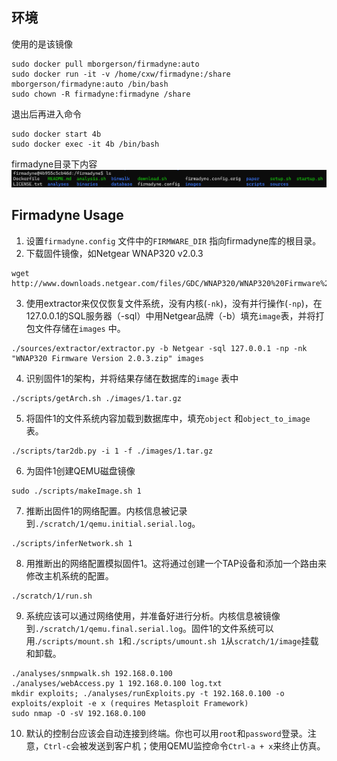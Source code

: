 ## 环境
使用的是该镜像
```
sudo docker pull mborgerson/firmadyne:auto
sudo docker run -it -v /home/cxw/firmadyne:/share mborgerson/firmadyne:auto /bin/bash
sudo chown -R firmadyne:firmadyne /share
```

退出后再进入命令
```
sudo docker start 4b
sudo docker exec -it 4b /bin/bash
```

firmadyne目录下内容
![](images/Pasted%20image%2020230414090140.png)

## Firmadyne Usage
1. 设置`firmadyne.config` 文件中的`FIRMWARE_DIR` 指向firmadyne库的根目录。
2. 下载固件镜像，如Netgear WNAP320 v2.0.3
```
wget http://www.downloads.netgear.com/files/GDC/WNAP320/WNAP320%20Firmware%20Version%202.0.3.zip
```

3. 使用extractor来仅仅恢复文件系统，没有内核(`-nk`)，没有并行操作(`-np`)，在127.0.0.1的SQL服务器（-sql）中用Netgear品牌（-b）填充`image`表，并将打包文件存储在`images` 中。
```
./sources/extractor/extractor.py -b Netgear -sql 127.0.0.1 -np -nk "WNAP320 Firmware Version 2.0.3.zip" images
```

4. 识别固件1的架构，并将结果存储在数据库的`image` 表中
```
./scripts/getArch.sh ./images/1.tar.gz
```

5. 将固件1的文件系统内容加载到数据库中，填充`object` 和`object_to_image` 表。
```
./scripts/tar2db.py -i 1 -f ./images/1.tar.gz
```

6. 为固件1创建QEMU磁盘镜像
```
sudo ./scripts/makeImage.sh 1
```

7. 推断出固件1的网络配置。内核信息被记录到`./scratch/1/qemu.initial.serial.log`。
```
./scripts/inferNetwork.sh 1
```

8. 用推断出的网络配置模拟固件1。这将通过创建一个TAP设备和添加一个路由来修改主机系统的配置。
```
./scratch/1/run.sh
```

9. 系统应该可以通过网络使用，并准备好进行分析。内核信息被镜像到`./scratch/1/qemu.final.serial.log`。固件1的文件系统可以用.`/scripts/mount.sh 1`和`./scripts/umount.sh 1`从`scratch/1/image`挂载和卸载。
```
./analyses/snmpwalk.sh 192.168.0.100
./analyses/webAccess.py 1 192.168.0.100 log.txt
mkdir exploits; ./analyses/runExploits.py -t 192.168.0.100 -o exploits/exploit -e x (requires Metasploit Framework)
sudo nmap -O -sV 192.168.0.100
```

10. 默认的控制台应该会自动连接到终端。你也可以用`root`和`password`登录。注意，`Ctrl-c`会被发送到客户机；使用QEMU监控命令`Ctrl-a + x`来终止仿真。



